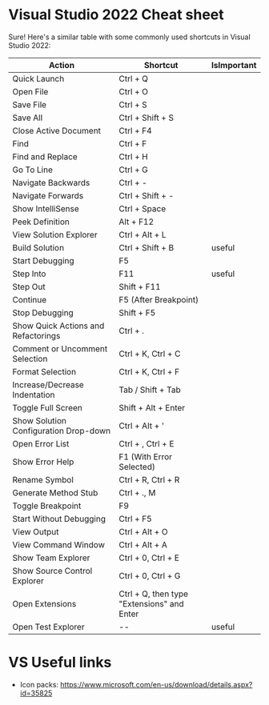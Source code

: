 # Visual Studio 2022 Cheat sheet

Sure! Here's a similar table with some commonly used shortcuts in Visual Studio 2022:

| Action                                | Shortcut                                   | IsImportant |
| ------------------------------------- | ------------------------------------------ | ----------- |
| Quick Launch                          | Ctrl + Q                                   |
| Open File                             | Ctrl + O                                   |
| Save File                             | Ctrl + S                                   |
| Save All                              | Ctrl + Shift + S                           |
| Close Active Document                 | Ctrl + F4                                  |
| Find                                  | Ctrl + F                                   |
| Find and Replace                      | Ctrl + H                                   |
| Go To Line                            | Ctrl + G                                   |
| Navigate Backwards                    | Ctrl + -                                   |
| Navigate Forwards                     | Ctrl + Shift + -                           |
| Show IntelliSense                     | Ctrl + Space                               |
| Peek Definition                       | Alt + F12                                  |
| View Solution Explorer                | Ctrl + Alt + L                             |
| Build Solution                        | Ctrl + Shift + B                           | useful      |
| Start Debugging                       | F5                                         |
| Step Into                             | F11                                        | useful      |
| Step Out                              | Shift + F11                                |
| Continue                              | F5 (After Breakpoint)                      |
| Stop Debugging                        | Shift + F5                                 |
| Show Quick Actions and Refactorings   | Ctrl + .                                   |
| Comment or Uncomment Selection        | Ctrl + K, Ctrl + C                         |
| Format Selection                      | Ctrl + K, Ctrl + F                         |
| Increase/Decrease Indentation         | Tab / Shift + Tab                          |
| Toggle Full Screen                    | Shift + Alt + Enter                        |
| Show Solution Configuration Drop-down | Ctrl + Alt + '                             |
| Open Error List                       | Ctrl + \, Ctrl + E                         |
| Show Error Help                       | F1 (With Error Selected)                   |
| Rename Symbol                         | Ctrl + R, Ctrl + R                         |
| Generate Method Stub                  | Ctrl + ., M                                |
| Toggle Breakpoint                     | F9                                         |
| Start Without Debugging               | Ctrl + F5                                  |
| View Output                           | Ctrl + Alt + O                             |
| View Command Window                   | Ctrl + Alt + A                             |
| Show Team Explorer                    | Ctrl + 0, Ctrl + E                         |
| Show Source Control Explorer          | Ctrl + 0, Ctrl + G                         |
| Open Extensions                       | Ctrl + Q, then type "Extensions" and Enter |
| Open Test Explorer                    | --                                         | useful      |

# VS Useful links

* Icon packs: https://www.microsoft.com/en-us/download/details.aspx?id=35825
